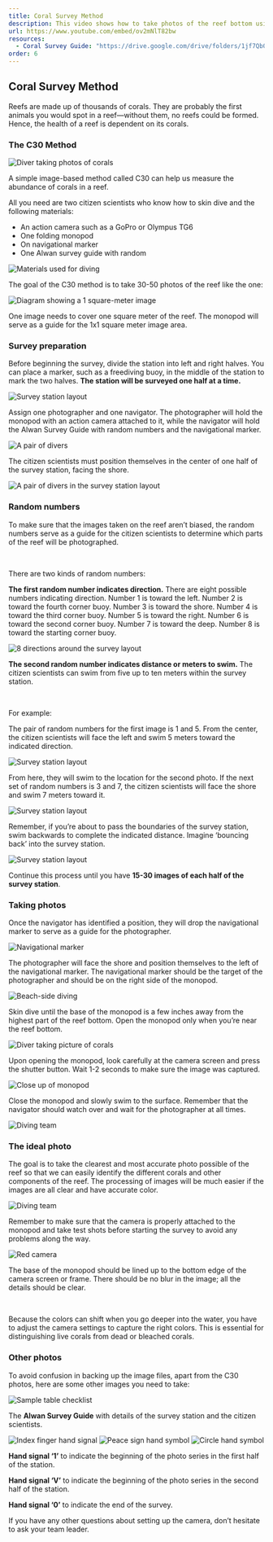 ```yaml
---
title: Coral Survey Method
description: This video shows how to take photos of the reef bottom using only snorkeling equipment, an underwater camera, and a folding monopod. These photos can later be used to determine the composition of the reef bottom.
url: https://www.youtube.com/embed/ov2mNlT82bw
resources: 
  - Coral Survey Guide: "https://drive.google.com/drive/folders/1jf7Qb04A94eS8fsudcI4hwmtt4H1Uqb0?usp=share_link"
order: 6
---
```


## Coral Survey Method

Reefs are made up of thousands of corals. They are probably the first animals you would spot in a reef—without them, no reefs could be formed. Hence, the health of a reef is dependent on its corals.

### The C30 Method

![Diver taking photos of corals](/images/lesson-5/1.jpg 'Diver taking photos of corals')

A simple image-based method called C30 can help us measure the abundance of corals in a reef.

All you need are two citizen scientists who know how to skin dive and the following materials:

- An action camera such as a GoPro or Olympus TG6
- One folding monopod
- On navigational marker
- One Alwan survey guide with random

![Materials used for diving](/images/lesson-5/2.jpg 'Materials used for diving')

The goal of the C30 method is to take 30-50 photos of the reef like the one:

![Diagram showing a 1 square-meter image](/images/lesson-5/3.jpg 'Diagram showing a 1 square-meter image')

One image needs to cover one square meter of the reef. The monopod will serve as a guide for the 1x1 square meter image area.

### Survey preparation

Before beginning the survey, divide the station into left and right halves. You can place a marker, such as a freediving buoy, in the middle of the station to mark the two halves. **The station will be surveyed one half at a time.**

![Survey station layout](/images/lesson-5/4.jpg 'Survey station layout')

Assign one photographer and one navigator. The photographer will hold the monopod with an action camera attached to it, while the navigator will hold the Alwan Survey Guide with random numbers and the navigational marker.

![A pair of divers](/images/lesson-5/5.jpg 'A pair of divers')

The citizen scientists must position themselves in the center of one half of the survey station, facing the shore.

![A pair of divers in the survey station layout](/images/lesson-5/6.jpg 'A pair of divers in the survey station layout')

### Random numbers

To make sure that the images taken on the reef aren’t biased, the random numbers serve as a guide for the citizen scientists to determine which parts of the reef will be photographed.

&nbsp;

There are two kinds of random numbers:

**The first random number indicates direction.** There are eight possible numbers indicating direction. Number 1 is toward the left. Number 2 is toward the fourth corner buoy. Number 3 is toward the shore. Number 4 is toward the third corner buoy. Number 5 is toward the right. Number 6 is toward the second corner buoy. Number 7 is toward the deep. Number 8 is toward the starting corner buoy.

![8 directions around the survey layout](/images/lesson-5/7.jpg '8 directions around the survey layout')

**The second random number indicates distance or meters to swim.** The citizen scientists can swim from five up to ten meters within the survey station.

&nbsp;

For example:

The pair of random numbers for the first image is 1 and 5. From the center, the citizen scientists will face the left and swim 5 meters toward the indicated direction.

![Survey station layout](/images/lesson-5/8.jpg 'Survey station layout')

From here, they will swim to the location for the second photo. If the next set of random numbers is 3 and 7, the citizen scientists will face the shore and swim 7 meters toward it.

![Survey station layout](/images/lesson-5/9.jpg 'Survey station layout')

Remember, if you’re about to pass the boundaries of the survey station, swim backwards to complete the indicated distance. Imagine ‘bouncing back’ into the survey station.

![Survey station layout](/images/lesson-5/10.jpg 'Survey station layout')

Continue this process until you have **15-30 images of each half of the survey station**.

### Taking photos

Once the navigator has identified a position, they will drop the navigational marker to serve as a guide for the photographer.

![Navigational marker](/images/lesson-5/11.jpg 'Navigational marker')

The photographer will face the shore and position themselves to the left of the navigational marker. The navigational marker should be the target of the photographer and should be on the right side of the monopod.

![Beach-side diving](/images/lesson-5/12.jpg 'Beach-side diving')

Skin dive until the base of the monopod is a few inches away from the highest part of the reef bottom. Open the monopod only when you’re near the reef bottom.

![Diver taking picture of corals](/images/lesson-5/13.jpg 'Diver taking picture of corals')

Upon opening the monopod, look carefully at the camera screen and press the shutter button. Wait 1-2 seconds to make sure the image was captured.

![Close up of monopod](/images/lesson-5/14.jpg 'Close up of monopod')

Close the monopod and slowly swim to the surface. Remember that the navigator should watch over and wait for the photographer at all times.

![Diving team](/images/lesson-5/15.jpg 'Diving team')

### The ideal photo

The goal is to take the clearest and most accurate photo possible of the reef so that we can easily identify the different corals and other components of the reef. The processing of images will be much easier if the images are all clear and have accurate color.

![Diving team](/images/lesson-5/16.jpg 'Diving team')

Remember to make sure that the camera is properly attached to the monopod and take test shots before starting the survey to avoid any problems along the way.

![Red camera](/images/lesson-5/17.jpg 'Red camera')

The base of the monopod should be lined up to the bottom edge of the camera screen or frame. There should be no blur in the image; all the details should be clear.

&nbsp;

Because the colors can shift when you go deeper into the water, you have to adjust the camera settings to capture the right colors. This is essential for distinguishing live corals from dead or bleached corals.

### Other photos

To avoid confusion in backing up the image files, apart from the C30 photos, here are some other images you need to take:

![Sample table checklist](/images/lesson-5/18.jpg 'Sample table checklist')

The **Alwan Survey Guide** with details of the survey station and the citizen scientists.

<div class="grid-layout-3">

![Index finger hand signal](/images/lesson-5/20.jpg 'Index finger hand signal')
![Peace sign hand symbol](/images/lesson-5/21.jpg 'Peace sign hand symbol')
![Circle hand symbol](/images/lesson-5/19.jpg 'Circle hand symbol')
</div>

**Hand signal ‘1’** to indicate the beginning of the photo series in the first half of the station.

**Hand signal ‘V’** to indicate the beginning of the photo series in the second half of the station.

**Hand signal ‘0’** to indicate the end of the survey.

If you have any other questions about setting up the camera, don’t hesitate to ask your team leader.
